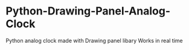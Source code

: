 # Python-Drawing-Panel-Analog-Clock
Python analog clock made with Drawing panel libary
Works in real time
